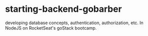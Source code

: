 # starting-backend-gobarber
developing database concepts, authentication, authorization, etc. In NodeJS on RocketSeat's goStack bootcamp.
